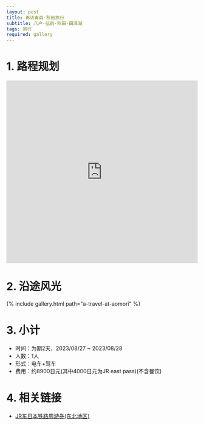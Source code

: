 ```yaml
---
layout: post
title: 再访青森·秋田旅行
subtitle: 八户·弘前·秋田·田泽湖
tags: 旅行
required: gallery
---
```


# 1. 路程规划

<iframe src="https://www.google.com/maps/d/u/3/embed?mid=1AGdO2ZMHuUFTvg6zJKEYu8x-pTQbolo&ehbc=2E312F&noprof=1" width="100%" height="480" style="border:0;" loading="lazy"></iframe>

# 2. 沿途风光

{% include gallery.html path="a-travel-at-aomori" %}

# 3. 小计

- 时间：为期2天，2023/08/27 ~ 2023/08/28
- 人数：1人
- 形式：电车+驾车
- 费用：约8900日元(其中4000日元为JR east pass)(不含餐饮)

# 4. 相关链接

- [JR东日本铁路周游券(东北地区)](https://www.jreast.co.jp/multi/zh-CHS/pass/eastpass_t.html)
